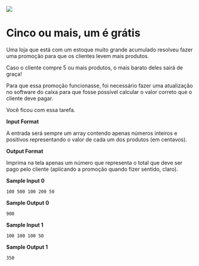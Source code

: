 ![](https://i.imgur.com/xG74tOh.png)

# Cinco ou mais, um é grátis

Uma loja que está com um estoque muito grande acumulado resolveu fazer uma promoção para que os clientes levem mais produtos.

Caso o cliente compre 5 ou mais produtos, o mais barato deles sairá de graça!

Para que essa promoção funcionasse, foi necessário fazer uma atualização no software do caixa para que fosse possível calcular o valor correto que o cliente deve pagar.

Você ficou com essa tarefa.

__Input Format__

A entrada será sempre um array contendo apenas números inteiros e positivos representando o valor de cada um dos produtos (em centavos).

__Output Format__

Imprima na tela apenas um número que representa o total que deve ser pago pelo cliente (aplicando a promoção quando fizer sentido, claro).

__Sample Input 0__

```
100 500 100 200 50
```

__Sample Output 0__

```
900
```

__Sample Input 1__

```
100 100 100 50
```

__Sample Output 1__

```
350
```
